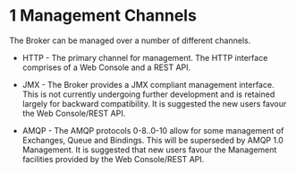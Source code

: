 # <span class="header-section-number">1</span> Management Channels

The Broker can be managed over a number of different channels.

-   HTTP - The primary channel for management. The HTTP interface
    comprises of a Web Console and a REST API.

-   JMX - The Broker provides a JMX compliant management interface. This
    is not currently undergoing further development and is retained
    largely for backward compatibility. It is suggested the new users
    favour the Web Console/REST API.

-   AMQP - The AMQP protocols 0-8..0-10 allow for some management of
    Exchanges, Queue and Bindings. This will be superseded by AMQP 1.0
    Management. It is suggested that new users favour the Management
    facilities provided by the Web Console/REST API.


